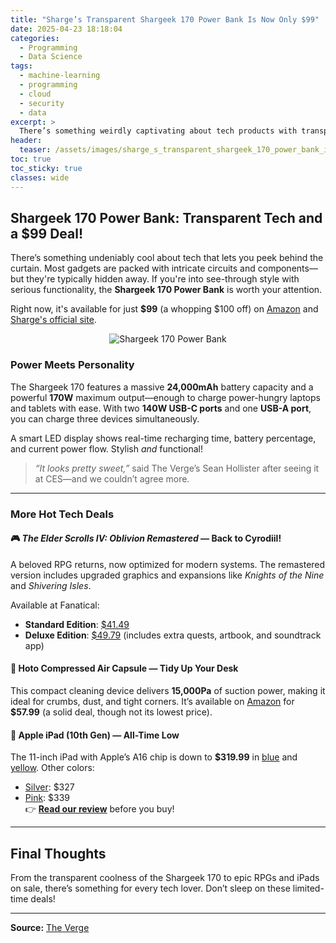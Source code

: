 ```yaml
---
title: "Sharge’s Transparent Shargeek 170 Power Bank Is Now Only $99"
date: 2025-04-23 18:18:04
categories:
  - Programming
  - Data Science
tags:
  - machine-learning
  - programming
  - cloud
  - security
  - data
excerpt: >
  There’s something weirdly captivating about tech products with transparent cases that let you see the inner workings. And now, the powerful and stylish Shargeek 170 power bank is on sale for just $99.
header:
  teaser: /assets/images/sharge_s_transparent_shargeek_170_power_bank_is_no_20250423181803.jpg
toc: true
toc_sticky: true
classes: wide
---
```


## Shargeek 170 Power Bank: Transparent Tech and a $99 Deal!

There’s something undeniably cool about tech that lets you peek behind the curtain. Most gadgets are packed with intricate circuits and components—but they're typically hidden away. If you're into see-through style with serious functionality, the **Shargeek 170 Power Bank** is worth your attention.

Right now, it's available for just **$99** (a whopping $100 off) on [Amazon](https://www.amazon.com/SHARGEEK-Portable-Charger-Display-Waterproof/dp/B0D2VWVPRX/ref=sr_1_1) and [Sharge's official site](https://sharge.com/products/shargeek-170/).

<center><img src="https://platform.theverge.com/wp-content/uploads/sites/2/2025/04/scharge2.jpg?quality=90&#038;strip=all&#038;crop=0,0,100,100" alt="Shargeek 170 Power Bank" /></center>

### Power Meets Personality

The Shargeek 170 features a massive **24,000mAh** battery capacity and a powerful **170W** maximum output—enough to charge power-hungry laptops and tablets with ease. With two **140W USB-C ports** and one **USB-A port**, you can charge three devices simultaneously.

A smart LED display shows real-time recharging time, battery percentage, and current power flow. Stylish *and* functional!

> *“It looks pretty sweet,”* said The Verge’s Sean Hollister after seeing it at CES—and we couldn’t agree more.

---

### More Hot Tech Deals

#### 🎮 *The Elder Scrolls IV: Oblivion Remastered* — Back to Cyrodiil!
A beloved RPG returns, now optimized for modern systems. The remastered version includes upgraded graphics and expansions like *Knights of the Nine* and *Shivering Isles*.

Available at Fanatical:
- **Standard Edition**: [$41.49](https://www.fanatical.com/en/game/the-elder-scrolls-iv-oblivion-remastered)
- **Deluxe Edition**: [$49.79](https://www.fanatical.com/en/game/the-elder-scrolls-iv-oblivion-remastered-deluxe-edition) (includes extra quests, artbook, and soundtrack app)

#### 🧼 Hoto Compressed Air Capsule — Tidy Up Your Desk
This compact cleaning device delivers **15,000Pa** of suction power, making it ideal for crumbs, dust, and tight corners. It’s available on [Amazon](https://www.amazon.com/gp/product/B0C9HPLTX5/) for **$57.99** (a solid deal, though not its lowest price).

#### 🍏 Apple iPad (10th Gen) — All-Time Low
The 11-inch iPad with Apple’s A16 chip is down to **$319.99** in [blue](https://amzn.to/4422Xb2) and [yellow](https://amzn.to/4jJzFm1). Other colors:
- [Silver](https://amzn.to/4iveDGP): $327
- [Pink](https://amzn.to/3Gox42y): $339  
👉 [**Read our review**](https://www.theverge.com/apple/636335/ipad-2025-11th-generation-review) before you buy!

---

## Final Thoughts

From the transparent coolness of the Shargeek 170 to epic RPGs and iPads on sale, there’s something for every tech lover. Don’t sleep on these limited-time deals!

---

**Source:** [The Verge](https://www.theverge.com/tech/654590/shargeek-170-power-bank-elder-scrolls-oblivion-remastered-deal-sale)
